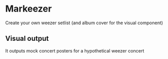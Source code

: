# Markeezer

Create your own weezer setlist (and album cover for the visual component)

## Visual output

It outputs mock concert posters for a hypothetical weezer concert


